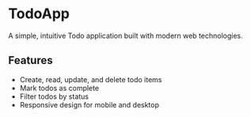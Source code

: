 # TodoApp

A simple, intuitive Todo application built with modern web technologies.

## Features

- Create, read, update, and delete todo items
- Mark todos as complete
- Filter todos by status
- Responsive design for mobile and desktop
